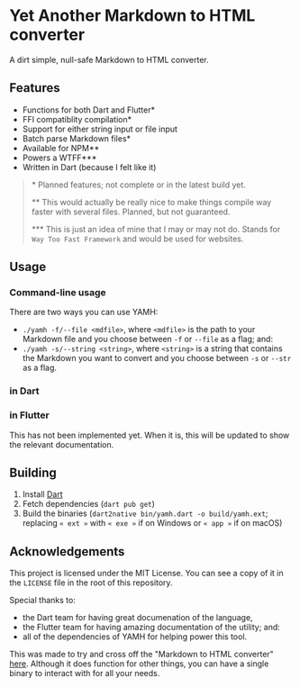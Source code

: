 # Yet Another Markdown to HTML converter
A dirt simple, null-safe Markdown to HTML converter.

## Features
- Functions for both Dart and Flutter\*
- FFI compatiblity compilation\*
- Support for either string input or file input
- Batch parse Markdown files\*
- Available for NPM\*\*
- Powers a WTFF\*\*\*
- Written in Dart (because I felt like it)

> \* Planned features; not complete or in the latest build yet.
>
> \*\* This would actually be really nice to make things compile way faster with several files. Planned, but not guaranteed.
> 
> \*\*\* This is just an idea of mine that I may or may not do. Stands for `Way Too Fast Framework` and would be used for websites.

## Usage
### Command-line usage
There are two ways you can use YAMH:
- `./yamh -f/--file <mdfile>`, where `<mdfile>` is the path to your Markdown file and you choose between `-f` or `--file` as a flag; and:
- `./yamh -s/--string <string>`, where `<string>` is a string that contains the Markdown you want to convert and you choose between `-s` or `--str` as a flag.

### in Dart

### in Flutter
This has not been implemented yet. When it is, this will be updated to show the relevant documentation.

## Building
1. Install [Dart](https://dart.dev)
2. Fetch dependencies (`dart pub get`)
3. Build the binaries (`dart2native bin/yamh.dart -o build/yamh.ext`; replacing `« ext »` with `« exe »` if on Windows or `« app »` if on macOS)

## Acknowledgements
This project is licensed under the MIT License. You can see a copy of it in the `LICENSE` file in the root of this repository.

Special thanks to:
- the Dart team for having great documenation of the language,
- the Flutter team for having amazing documentation of the utility; and:
- all of the dependencies of YAMH for helping power this tool.

This was made to try and cross off the "Markdown to HTML converter" [here](http://cyckl.net/idea). Although it does function for other things, you can have a single binary to interact with for all your needs.
